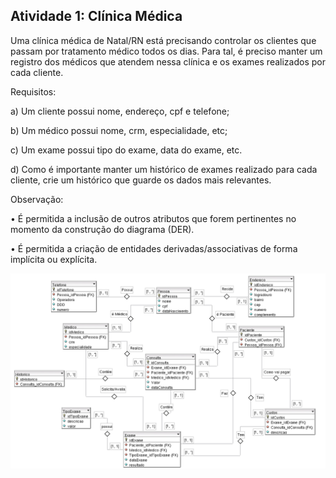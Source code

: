 ## Atividade 1: Clínica Médica

Uma clínica médica de Natal/RN está precisando controlar os clientes que passam por tratamento
médico todos os dias. Para tal, é preciso manter um registro dos médicos que atendem nessa clínica e os exames realizados por cada cliente.

Requisitos:

a) Um cliente possui nome, endereço, cpf e telefone;

b) Um médico possui nome, crm, especialidade, etc;

c) Um exame possui tipo do exame, data do exame, etc.

d) Como é importante manter um histórico de exames realizado para cada cliente, 
crie um histórico que guarde os dados mais relevantes.

Observação:

• É permitida a inclusão de outros atributos que forem pertinentes no momento da construção do
diagrama (DER).

• É permitida a criação de entidades derivadas/associativas de forma implícita ou explícita.

![Clinica Médica](./ClinicaMedica.png)